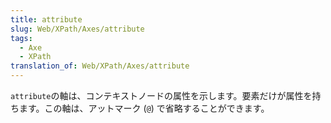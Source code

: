 ```yaml
---
title: attribute
slug: Web/XPath/Axes/attribute
tags:
  - Axe
  - XPath
translation_of: Web/XPath/Axes/attribute
---
```

<p><code>attribute</code>の軸は、コンテキストノードの属性を示します。要素だけが属性を持ちます。この軸は、アットマーク (<code>@</code>) で省略することができます。</p>
